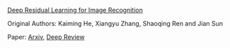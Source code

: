 

[Deep Residual Learning for Image Recognition](resnetv1.py)

Original Authors: Kaiming He, Xiangyu Zhang, Shaoqing Ren and Jian Sun

Paper: [Arxiv](https://arxiv.org/abs/1512.03385), [Deep Review](https://medium.com/deepreview/review-of-deep-residual-learning-for-image-recognition-a92955acf3aa) 

